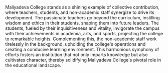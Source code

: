 Maliyadeva College stands as a shining example of collective
contribution, where teachers, students, and non-academic staff
synergize to drive its development. The passionate teachers go beyond
the curriculum, instilling wisdom and ethics in their students,
shaping them into future leaders. The students, fueled by their
inquisitiveness and vitality, invigorate the campus with their
achievements in academia, arts, and sports, projecting the college to
remarkable heights. Complementing this, the non-academic staff work
tirelessly in the background, upholding the college's operations and
creating a conducive learning environment. This harmonious symphony of
efforts fosters an institution that not only imparts knowledge but
also cultivates character, thereby solidifying Maliyadeva College's
pivotal role in the educational landscape.